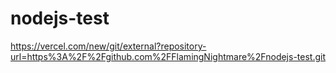 # nodejs-test

https://vercel.com/new/git/external?repository-url=https%3A%2F%2Fgithub.com%2FFlamingNightmare%2Fnodejs-test.git
